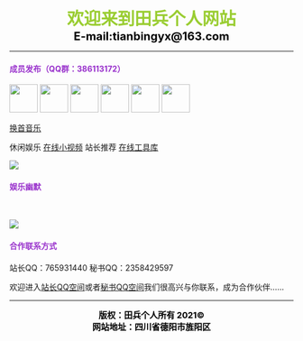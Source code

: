 <CENTER><FONT color=YellowGreen White style="FILTER: blur(add=1,direction=40,strength=10); FONT-SIZE: 30px; FONT-WEIGHT: bolder; POSITION: relative; WIDTH: 500px">欢迎来到田兵个人网站</FONT></CENTER>   

<CENTER><FONT color=Black style="FILTER: blur(add=1,direction=40,strength=10); FONT-SIZE: 20px; FONT-WEIGHT: bolder; POSITION: relative; WIDTH: 500px">E-mail:tianbingyx@163.com</FONT></CENTER>

----------

<font color="#9932CC"><h4>成员发布（QQ群：386113172）</h4></font>

<img src="https://q1.qlogo.cn/g?b=qq&amp;nk=765931440&amp;s=640" width="50" height="50" /> <img src="https://q1.qlogo.cn/g?b=qq&amp;nk=2358429597&amp;s=640" width="50" height="50" /> <img src="https://q1.qlogo.cn/g?b=qq&amp;nk=2409495157&amp;s=640" width="50" height="50" /> <img src="https://q1.qlogo.cn/g?b=qq&amp;nk=2321689620&amp;s=640" width="50" height="50" /> <img src="https://q1.qlogo.cn/g?b=qq&amp;nk=3147383943&amp;s=640" width="50" height="50" /> <img src="https://q1.qlogo.cn/g?b=qq&amp;nk=1040458166&amp;s=640" width="50" height="50" />

<script type="text/javascript" src="https://api.vvhan.com/api/ian?type=js"></script>
<script>ishan()</script>

<p></p>

<a href="javascript:location.reload();">换首音乐</a>

<p>休闲娱乐 <a href="https://www.lefu.men/dy">在线小视频</a> 站长推荐 <a href="https://tool.oschina.net/">在线工具库</a></p>

<p><img src="https://api.vvhan.com/api/view?type=" width="" height="" /></p>

<font color="#9932CC"><h4>娱乐幽默</h4></font>

<script type="text/javascript" src="https://api.vvhan.com/api/xh?type=js">
</script><script>ishan()</script>

<br>

<p><img src="https://api.vvhan.com/api/acgimg?type=" width="" height="" /></p>

<font color="#9932CC"><h4>合作联系方式</h4></font>

<p>站长QQ：765931440 秘书QQ：2358429597</p>

<p>欢迎进入<a href="https://user.qzone.qq.com/765931440">站长QQ空间</a>或者<a href="https://user.qzone.qq.com/2358429597">秘书QQ空间</a>我们很高兴与你联系，成为合作伙伴……</p>

----------

<CENTER><FONT color=Black style="FILTER: blur(add=1,direction=40,strength=10); FONT-SIZE: 15px; FONT-WEIGHT: bolder; POSITION: relative; WIDTH: 500px">版权：田兵个人所有  2021©</FONT></CENTER>

<CENTER><FONT color=Black style="FILTER: blur(add=1,direction=40,strength=10); FONT-SIZE: 15px; FONT-WEIGHT: bolder; POSITION: relative; WIDTH: 500px">网站地址：四川省德阳市旌阳区</FONT></CENTER>

<audio autoplay="autoplay">
<source src="https://api.uomg.com/api/rand.music?sort=热歌榜" type="audio/mpeg">
</audio>
